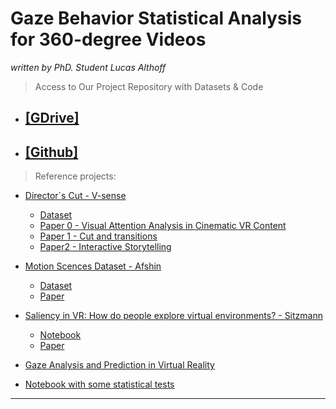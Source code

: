 # Gaze Behavior Statistical Analysis for 360-degree Videos 

*written by PhD. Student Lucas Althoff*

> Access to Our Project Repository with Datasets & Code  
* ## [[GDrive]](https://drive.google.com/drive/folders/13Bn_WQgGCh0ahyqoVG_UBoqNxP4qDLCQ?usp=sharing)
* ## [[Github]](https://github.com/lucas-althoff/360Sal_Behavior)

> Reference projects: 

* [Director`s Cut - V-sense]()
  * [Dataset](https://drive.google.com/drive/folders/1QhUGA07pAxW2CCOmj8GHMEoIErPocbXk)
  * [Paper 0 - Visual Attention Analysis in 
Cinematic VR Content](https://v-sense.scss.tcd.ie/wp-content/uploads/2018/09/CVMP2018_DirectorsCut_public-1.pdf)
  * [Paper 1 - Cut and transitions](https://v-sense.scss.tcd.ie/wp-content/uploads/2018/12/2018_IC3D_DirectorCut_AttentionStoryTelling.pdf)
  * [Paper2 - Interactive Storytelling](https://v-sense.scss.tcd.ie/wp-content/uploads/2018/09/Directors-Cut-analysis-of-aspects-of-interactive-storytelling.pdf)

* [Motion Scences Dataset - Afshin](https://github.com/acmmmsys/2019-360dataset)
    * [Dataset](https://github.com/acmmmsys/2019-360dataset)
    * [Paper](https://arxiv.org/abs/1905.03823)
* [Saliency in VR: How do people explore virtual environments? - Sitzmann](https://github.com/vsitzmann/vr-saliency)
    * [Notebook](https://github.com/vsitzmann/vr-saliency/blob/master/src/Analysis.ipynb)
    * [Paper](http://webdiis.unizar.es/~aserrano/docs/Sitzmann_TVCG2018_VRsaliency.pdf)
* [Gaze Analysis and Prediction in Virtual Reality](https://cranehzm.github.io/DC/pdf/DC.pdf)
* [Notebook with some statistical tests](https://github.com/vkakerbeck/NBP-VR-Lab/blob/cb71997351159479b8054bde14b97284101a58ef/Analysis/MapAnalysis/MapTrainingAnalysis.ipynb)

---

